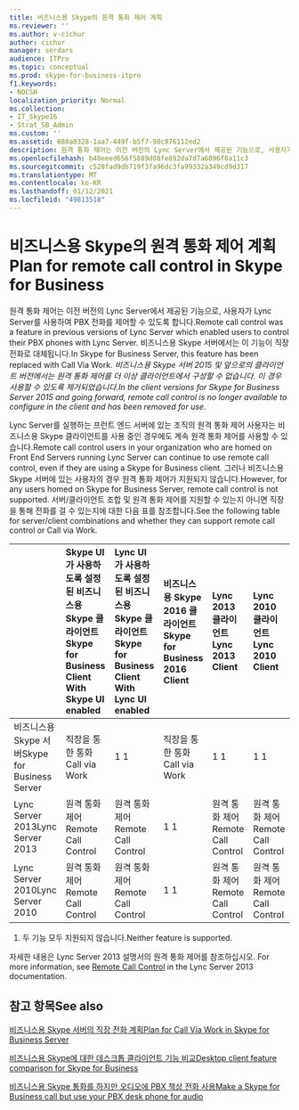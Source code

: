 ```yaml
---
title: 비즈니스용 Skype의 원격 통화 제어 계획
ms.reviewer: ''
ms.author: v-cichur
author: cichur
manager: serdars
audience: ITPro
ms.topic: conceptual
ms.prod: skype-for-business-itpro
f1.keywords:
- NOCSH
localization_priority: Normal
ms.collection:
- IT_Skype16
- Strat_SB_Admin
ms.custom: ''
ms.assetid: 688a0328-1aa7-449f-b5f7-98c876112ed2
description: 원격 통화 제어는 이전 버전의 Lync Server에서 제공된 기능으로, 사용자가 Lync Server를 사용하여 PBX 전화를 제어할 수 있도록 합니다. 비즈니스용 Skype 서버에서는 이 기능이 직장 전화로 대체됩니다. 비즈니스용 Skype 서버 2015 및 앞으로의 클라이언트 버전에서는 원격 통화 제어를 더 이상 클라이언트에서 구성할 수 없습니다. 이 경우 사용할 수 있도록 제거되었습니다.
ms.openlocfilehash: b48eeed656f5889d08fe892da7d7a6896f8a11c3
ms.sourcegitcommit: c528fad9db719f3fa96dc3fa99332a349cd9d317
ms.translationtype: MT
ms.contentlocale: ko-KR
ms.lasthandoff: 01/12/2021
ms.locfileid: "49813518"
---
```

# <a name="plan-for-remote-call-control-in-skype-for-business"></a><span data-ttu-id="8f375-105">비즈니스용 Skype의 원격 통화 제어 계획</span><span class="sxs-lookup"><span data-stu-id="8f375-105">Plan for remote call control in Skype for Business</span></span>
 
<span data-ttu-id="8f375-106">원격 통화 제어는 이전 버전의 Lync Server에서 제공된 기능으로, 사용자가 Lync Server를 사용하여 PBX 전화를 제어할 수 있도록 합니다.</span><span class="sxs-lookup"><span data-stu-id="8f375-106">Remote call control was a feature in previous versions of Lync Server which enabled users to control their PBX phones with Lync Server.</span></span> <span data-ttu-id="8f375-107">비즈니스용 Skype 서버에서는 이 기능이 직장 전화로 대체됩니다.</span><span class="sxs-lookup"><span data-stu-id="8f375-107">In Skype for Business Server, this feature has been replaced with Call Via Work.</span></span>  <span data-ttu-id="8f375-108">*비즈니스용 Skype 서버 2015 및 앞으로의 클라이언트 버전에서는 원격 통화 제어를 더 이상 클라이언트에서 구성할 수 없습니다. 이 경우 사용할 수 있도록 제거되었습니다.*</span><span class="sxs-lookup"><span data-stu-id="8f375-108">*In the client versions for Skype for Business Server 2015 and going forward, remote call control is no longer available to configure in the client and has been removed for use.*</span></span> 
  
 <span data-ttu-id="8f375-109">Lync Server를 실행하는 프런트 엔드 서버에 있는 조직의 원격 통화 제어 사용자는 비즈니스용 Skype 클라이언트를 사용 중인 경우에도 계속 원격 통화 제어를 사용할 수 있습니다.</span><span class="sxs-lookup"><span data-stu-id="8f375-109">Remote call control users in your organization who are homed on Front End Servers running Lync Server can continue to use remote call control, even if they are using a Skype for Business client.</span></span> <span data-ttu-id="8f375-110">그러나 비즈니스용 Skype 서버에 있는 사용자의 경우 원격 통화 제어가 지원되지 않습니다.</span><span class="sxs-lookup"><span data-stu-id="8f375-110">However, for any users homed on Skype for Business Server, remote call control is not supported.</span></span> <span data-ttu-id="8f375-111">서버/클라이언트 조합 및 원격 통화 제어를 지원할 수 있는지 아니면 직장을 통해 전화를 걸 수 있는지에 대한 다음 표를 참조합니다.</span><span class="sxs-lookup"><span data-stu-id="8f375-111">See the following table for server/client combinations and whether they can support remote call control or Call via Work.</span></span>
  
||<span data-ttu-id="8f375-112">**Skype UI가 사용하도록 설정된 비즈니스용 Skype 클라이언트**</span><span class="sxs-lookup"><span data-stu-id="8f375-112">**Skype for Business Client With Skype UI enabled**</span></span>|<span data-ttu-id="8f375-113">**Lync UI가 사용하도록 설정된 비즈니스용 Skype 클라이언트**</span><span class="sxs-lookup"><span data-stu-id="8f375-113">**Skype for Business Client With Lync UI enabled**</span></span>|<span data-ttu-id="8f375-114">**비즈니스용 Skype 2016 클라이언트**</span><span class="sxs-lookup"><span data-stu-id="8f375-114">**Skype for Business 2016 Client**</span></span>|<span data-ttu-id="8f375-115">**Lync 2013 클라이언트**</span><span class="sxs-lookup"><span data-stu-id="8f375-115">**Lync 2013 Client**</span></span>|<span data-ttu-id="8f375-116">**Lync 2010 클라이언트**</span><span class="sxs-lookup"><span data-stu-id="8f375-116">**Lync 2010 Client**</span></span>|
|:-----|:-----|:-----|:-----|:-----|:-----|
| <span data-ttu-id="8f375-117">비즈니스용 Skype 서버</span><span class="sxs-lookup"><span data-stu-id="8f375-117">Skype for Business Server</span></span> <br/> |<span data-ttu-id="8f375-118">직장을 통한 통화</span><span class="sxs-lookup"><span data-stu-id="8f375-118">Call via Work</span></span>  <br/> |<span data-ttu-id="8f375-119">1 </span><span class="sxs-lookup"><span data-stu-id="8f375-119">1</span></span> <br/> |<span data-ttu-id="8f375-120">직장을 통한 통화</span><span class="sxs-lookup"><span data-stu-id="8f375-120">Call via Work</span></span>  <br/> |<span data-ttu-id="8f375-121">1 </span><span class="sxs-lookup"><span data-stu-id="8f375-121">1</span></span> <br/> |<span data-ttu-id="8f375-122">1 </span><span class="sxs-lookup"><span data-stu-id="8f375-122">1</span></span> <br/> |
| <span data-ttu-id="8f375-123">Lync Server 2013</span><span class="sxs-lookup"><span data-stu-id="8f375-123">Lync Server 2013</span></span> <br/> |<span data-ttu-id="8f375-124">원격 통화 제어</span><span class="sxs-lookup"><span data-stu-id="8f375-124">Remote Call Control</span></span>  <br/> |<span data-ttu-id="8f375-125">원격 통화 제어</span><span class="sxs-lookup"><span data-stu-id="8f375-125">Remote Call Control</span></span>  <br/> |<span data-ttu-id="8f375-126">1 </span><span class="sxs-lookup"><span data-stu-id="8f375-126">1</span></span> <br/> |<span data-ttu-id="8f375-127">원격 통화 제어</span><span class="sxs-lookup"><span data-stu-id="8f375-127">Remote Call Control</span></span>  <br/> |<span data-ttu-id="8f375-128">원격 통화 제어</span><span class="sxs-lookup"><span data-stu-id="8f375-128">Remote Call Control</span></span>  <br/> |
| <span data-ttu-id="8f375-129">Lync Server 2010</span><span class="sxs-lookup"><span data-stu-id="8f375-129">Lync Server 2010</span></span> <br/> |<span data-ttu-id="8f375-130">원격 통화 제어</span><span class="sxs-lookup"><span data-stu-id="8f375-130">Remote Call Control</span></span>  <br/> |<span data-ttu-id="8f375-131">원격 통화 제어</span><span class="sxs-lookup"><span data-stu-id="8f375-131">Remote Call Control</span></span>  <br/> |<span data-ttu-id="8f375-132">1 </span><span class="sxs-lookup"><span data-stu-id="8f375-132">1</span></span> <br/> |<span data-ttu-id="8f375-133">원격 통화 제어</span><span class="sxs-lookup"><span data-stu-id="8f375-133">Remote Call Control</span></span>  <br/> |<span data-ttu-id="8f375-134">원격 통화 제어</span><span class="sxs-lookup"><span data-stu-id="8f375-134">Remote Call Control</span></span>  <br/> |
   
1. <span data-ttu-id="8f375-135">두 기능 모두 지원되지 않습니다.</span><span class="sxs-lookup"><span data-stu-id="8f375-135">Neither feature is supported.</span></span>
  
<span data-ttu-id="8f375-136">자세한 내용은 Lync Server 2013 설명서의 원격 통화 제어를 참조하십시오. [](https://go.microsoft.com/fwlink/p/?LinkId=530208)</span><span class="sxs-lookup"><span data-stu-id="8f375-136">For more information, see [Remote Call Control](https://go.microsoft.com/fwlink/p/?LinkId=530208) in the Lync Server 2013 documentation.</span></span>
  
## <a name="see-also"></a><span data-ttu-id="8f375-137">참고 항목</span><span class="sxs-lookup"><span data-stu-id="8f375-137">See also</span></span>

[<span data-ttu-id="8f375-138">비즈니스용 Skype 서버의 직장 전화 계획</span><span class="sxs-lookup"><span data-stu-id="8f375-138">Plan for Call Via Work in Skype for Business Server</span></span>](call-via-work.md)
  
[<span data-ttu-id="8f375-139">비즈니스용 Skype에 대한 데스크톱 클라이언트 기능 비교</span><span class="sxs-lookup"><span data-stu-id="8f375-139">Desktop client feature comparison for Skype for Business</span></span>](../../plan-your-deployment/clients-and-devices/desktop-feature-comparison.md)

[<span data-ttu-id="8f375-140">비즈니스용 Skype 통화를 하지만 오디오에 PBX 책상 전화 사용</span><span class="sxs-lookup"><span data-stu-id="8f375-140">Make a Skype for Business call but use your PBX desk phone for audio</span></span>](https://support.office.com/article/Make-a-Skype-for-Business-call-but-use-your-PBX-desk-phone-for-audio-6a316c11-a05e-460c-b969-32ff0ad848e6)

